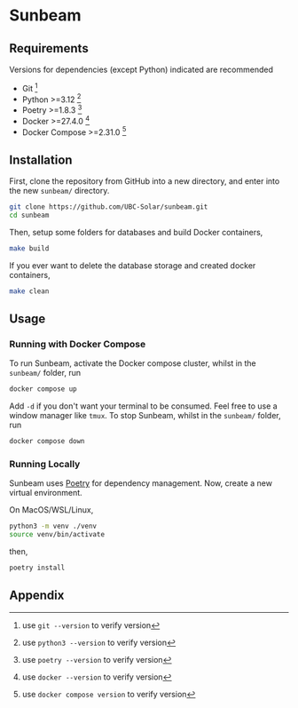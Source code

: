 # Sunbeam

## Requirements

Versions for dependencies (except Python) indicated are recommended

* Git [^1]
* Python >=3.12 [^2]
* Poetry >=1.8.3 [^3]
* Docker >=27.4.0 [^4]
* Docker Compose >=2.31.0 [^5]

## Installation

First, clone the repository from GitHub into a new directory, and enter into the new `sunbeam/` directory.
```bash
git clone https://github.com/UBC-Solar/sunbeam.git
cd sunbeam
```
Then, setup some folders for databases and build Docker containers,
```bash
make build
```
If you ever want to delete the database storage and created docker containers,
```bash
make clean
```

## Usage

### Running with Docker Compose

To run Sunbeam, activate the Docker compose cluster, whilst in the `sunbeam/` folder, run
```bash
docker compose up
```
Add `-d` if you don't want your terminal to be consumed. Feel free to use a window manager like `tmux`.
To stop Sunbeam, whilst in the `sunbeam/` folder, run
```bash
docker compose down
```

### Running Locally

Sunbeam uses [Poetry](https://python-poetry.org/docs/basic-usage/#installing-dependencies) for dependency management. Now, create a new virtual environment.

On MacOS/WSL/Linux,
```bash
python3 -m venv ./venv
source venv/bin/activate
```
then,
```bash
poetry install
```


## Appendix

[^1]: use `git --version` to verify version

[^2]: use `python3 --version` to verify version

[^3]: use `poetry --version` to verify version

[^4]: use `docker --version` to verify version

[^5]: use `docker compose version` to verify version